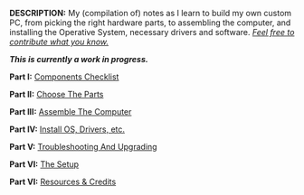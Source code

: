 **DESCRIPTION:** My (compilation of) notes as I learn to build my own custom PC, from picking the right hardware parts, to assembling the computer, and installing the Operative System, necessary drivers and software. *<u>Feel free to contribute what you know.</u>*

***This is currently a work in progress.***

**Part I:** [Components Checklist][1]

**Part II:** [Choose The Parts][2]

**Part III:** [Assemble The Computer][3]

**Part IV:** [Install OS, Drivers, etc.][4]

**Part V:** [Troubleshooting And Upgrading][5]

**Part VI:** [The Setup][6]

**Part VI:** [Resources & Credits][7]

 [1]: http://aahank.com/2013/build-a-pc-1/
 [2]: http://aahank.com/2013/build-a-pc-2/
 [3]: http://aahank.com/2013/build-a-pc-3/
 [4]: http://aahank.com/2013/build-a-pc-4/
 [5]: http://aahank.com/2013/build-a-pc-5/
 [6]: http://aahank.com/2013/build-a-pc-6/
 [7]: http://aahank.com/2013/build-a-pc-7/

